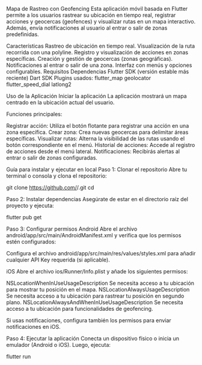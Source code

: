 Mapa de Rastreo con Geofencing
Esta aplicación móvil basada en Flutter permite a los usuarios rastrear su ubicación en tiempo real, registrar acciones y geocercas (geofences) y visualizar rutas en un mapa interactivo. Además, envía notificaciones al usuario al entrar o salir de zonas predefinidas.

Características
Rastreo de ubicación en tiempo real.
Visualización de la ruta recorrida con una polyline.
Registro y visualización de acciones en zonas específicas.
Creación y gestión de geocercas (zonas geográficas).
Notificaciones al entrar o salir de una zona.
Interfaz con menús y opciones configurables.
Requisitos
Dependencias
Flutter SDK (versión estable más reciente)
Dart SDK
Plugins usados:
flutter_map
geolocator
flutter_speed_dial
latlong2


Uso de la Aplicación
Iniciar la aplicación
La aplicación mostrará un mapa centrado en la ubicación actual del usuario.

Funciones principales:

Registrar acción: Utiliza el botón flotante para registrar una acción en una zona específica.
Crear zona: Crea nuevas geocercas para delimitar áreas específicas.
Visualizar rutas: Alterna la visibilidad de las rutas usando el botón correspondiente en el menú.
Historial de acciones: Accede al registro de acciones desde el menú lateral.
Notificaciones:
Recibirás alertas al entrar o salir de zonas configuradas.


Guía para instalar y ejecutar en local
Paso 1: Clonar el repositorio
Abre tu terminal o consola y clona el repositorio:

git clone https://github.com/<TU-USUARIO>/<NOMBRE-DEL-REPO>.git
cd <NOMBRE-DEL-REPO>


Paso 2: Instalar dependencias
Asegúrate de estar en el directorio raíz del proyecto y ejecuta:

flutter pub get


Paso 3: Configurar permisos
Android
Abre el archivo android/app/src/main/AndroidManifest.xml y verifica que los permisos estén configurados:

<uses-permission android:name="android.permission.ACCESS_FINE_LOCATION" />
<uses-permission android:name="android.permission.ACCESS_COARSE_LOCATION" />
<uses-permission android:name="android.permission.ACCESS_BACKGROUND_LOCATION" />

Configura el archivo android/app/src/main/res/values/styles.xml para añadir cualquier API Key requerida (si aplicable).


iOS
Abre el archivo ios/Runner/Info.plist y añade los siguientes permisos:

<key>NSLocationWhenInUseUsageDescription</key>
<string>Se necesita acceso a tu ubicación para mostrar tu posición en el mapa.</string>
<key>NSLocationAlwaysUsageDescription</key>
<string>Se necesita acceso a tu ubicación para rastrear tu posición en segundo plano.</string>
<key>NSLocationAlwaysAndWhenInUseUsageDescription</key>
<string>Se necesita acceso a tu ubicación para funcionalidades de geofencing.</string>


Si usas notificaciones, configura también los permisos para enviar notificaciones en iOS.

Paso 4: Ejecutar la aplicación
Conecta un dispositivo físico o inicia un emulador (Android o iOS). Luego, ejecuta:

flutter run

